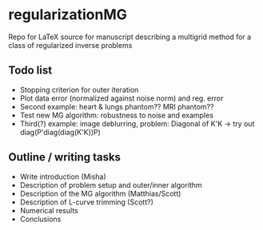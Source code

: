 # regularizationMG

Repo for LaTeX source for manuscript describing a multigrid method for a class of regularized inverse problems

## Todo list

* Stopping criterion for outer iteration
* Plot data error (normalized against noise norm) and reg. error 
* Second example: heart & lungs phantom??  MRI phantom??
* Test new MG algorithm: robustness to noise and examples
* Third(?) example: image deblurring, problem: Diagonal of K'K -> try out diag(P'diag(diag(K'K))P)

## Outline / writing tasks
* Write introduction (Misha)
* Description of problem setup and outer/inner algorithm
* Description of the MG algorithm (Matthias/Scott)
* Description of L-curve trimming (Scott?)
* Numerical results
* Conclusions
